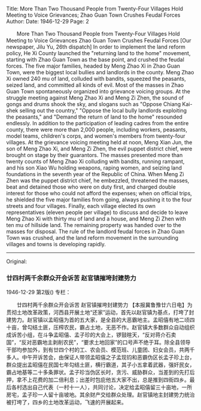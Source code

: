 Title: More Than Two Thousand People from Twenty-Four Villages Hold Meeting to Voice Grievances; Zhao Guan Town Crushes Feudal Forces
Author:
Date: 1946-12-29
Page: 2

　　More Than Two Thousand People from Twenty-Four Villages Hold Meeting to Voice Grievances
    Zhao Guan Town Crushes Feudal Forces
    [Our newspaper, Jilu Yu, 26th dispatch] In order to implement the land reform policy, He Xi County launched the "returning land to the home" movement, starting with Zhao Guan Town as the base point, and crushed the feudal forces. The five major families, headed by Meng Zhao Xi in Zhao Guan Town, were the biggest local bullies and landlords in the county. Meng Zhao Xi owned 240 mu of land, colluded with bandits, squeezed the peasants, seized land, and committed all kinds of evil. Most of the masses in Zhao Guan Town spontaneously organized into grievance voicing groups. At the struggle meeting against Meng Zhao Xi and Meng Zi Zhen, the sound of gongs and drums shook the sky, and slogans such as "Oppose Chiang Kai-shek selling out the country," "Oppose the local bully landlords exploiting the peasants," and "Demand the return of land to the home" resounded endlessly. In addition to the participation of leading cadres from the entire county, there were more than 2,000 people, including workers, peasants, model teams, children's corps, and women's members from twenty-four villages. At the grievance voicing meeting held at noon, Meng Xian Jun, the son of Meng Zhao Xi, and Meng Zi Zhen, the evil puppet district chief, were brought on stage by their guarantors. The masses presented more than twenty counts of Meng Zhao Xi colluding with bandits, running rampant, and his son Xiao Wu holding weapons, raping women, and seizing land foundations in the seventh year of the Republic of China. When Meng Zi Zhen was the puppet district chief, he embezzled, threatened the masses, beat and detained those who were on duty first, and charged double interest for those who could not afford the expenses; when on official trips, he shielded the five major families from going, always pushing it to the four streets and four villages. Finally, each village elected its own representatives (eleven people per village) to discuss and decide to leave Meng Zhao Xi with thirty mu of land and a house, and Meng Zi Zhen with ten mu of hillside land. The remaining property was handed over to the masses for disposal. The rule of the landlord feudal forces in Zhao Guan Town was crushed, and the land reform movement in the surrounding villages and towns is developing rapidly.



<hr /> 

Original: 


### 廿四村两千余群众开会诉苦  赵官镇摧垮封建势力

1946-12-29
第2版()
专栏：

　　廿四村两千余群众开会诉苦
    赵官镇摧垮封建势力
    【本报冀鲁豫廿六日电】为贯彻土地改革政策，河西县开展土地“还家”运动，首先以赵官镇为基点，打垮了封建势力。赵官镇以孟昭僖为首的五大家，是全县的大恶霸地主。孟昭僖有地二顷四十亩，曾勾结土匪，压榨农民，霸占土地，无恶不作。赵官镇大多数群众自动组织成诉苦小组，在斗争孟昭僖、孟子珍的大会上，锣鼓暄天，“反对蒋介石卖国”，“反对恶霸地主剥削农民”，“要求土地回家”的口号声不绝于耳。除全县领导干部均参加外，到有廿四个村的工、农会员、模范班、儿童团、妇女会员，共两千多人。中午开诉苦会，由保证人带领孟昭僖之子孟现钧和恶霸伪区长孟子珍上台，群众提出孟昭僖在民国七年勾结土匪，横行霸道，其子小五拿着武器，强奸民女，霸占地基等二十多条罪状。孟子珍当伪区长时，贪污、威胁群众，当差到的先打后押，拿不上花费的加二倍利息；出差时包庇他五大家不出，总是推到四街四乡。最后各村选出自己代表（一村十一人），共同讨论，决定给孟昭僖留三十亩地，一所房宅，孟子珍一人留十亩坡地。其余财产交给群众处理。赵官镇地主封建势力统治被打垮了，四乡的土地改革运动，飞速的开展起来。
